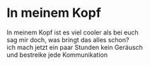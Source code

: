 # In meinem Kopf

In meinem Kopf ist es viel cooler als bei euch  
sag mir doch, was bringt das alles schon?  
ich mach jetzt ein paar Stunden kein Geräusch  
und bestreike jede Kommunikation

